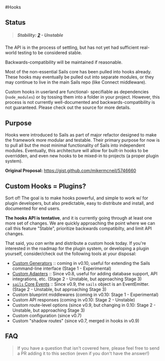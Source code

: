 #Hooks

## Status

> ##### Stability: [2](http://nodejs.org/api/documentation.html#documentation_stability_index) - Unstable

The API is in the process of settling, but has not yet had sufficient real-world testing to be considered stable.  

Backwards-compatibility will be maintained if reasonable.

Most of the non-essential Sails core has been pulled into hooks already.
These hooks may eventually be pulled out into separate modules, or they may continue to live in the main Sails repo (like Connect middleware).

Custom hooks in userland are functional- specifiable as dependencies (`node_modules`) or by tossing them into a folder in your project.  However, this process is not currently well-documented and backwards-compatibility is not guaranteed.  Please check out the source for more details.



## Purpose

Hooks were introduced to Sails as part of major refactor designed to make the framework more modular and testable.
Their primary purpose for now is to pull all but the most minimal functionality of Sails into independent modules.
Eventually, this architecture will allow for built-in hooks to be overridden, and even new hooks to be mixed-in to projects (a proper plugin system).

**Original Proposal:**
https://gist.github.com/mikermcneil/5746660



## Custom Hooks = Plugins?

Sort of! The goal is to make hooks powerful, and simple to work w/ for plugin developers, but also predictable, easy to distribute and install, and documented for end users.

**The hooks API is tentative**, and it is currently going through at least one more set of changes.  We are quickly approaching the point where we can call this feature "Stable", prioritize backwards compatibilty, and limit API changes.

That said, you _can_ write and distribute a custom hook today.  If you're interested in the roadmap for the plugin system, or developing a plugin yourself, consider/check out the following tools at your disposal:

+ [Custom Generators](https://github.com/balderdashy/sails/blob/v0.10/bin/generators/README.md) :: coming in v0.10, useful for extending the Sails command-line interface (Stage 1 - Experimental)
+ [Custom Adapters](https://github.com/balderdashy/sails-docs/blob/0.9/api.adapter-interface.md) :: Since v0.8, useful for adding database support, API integrations, etc. (Stage 2 - Unstable, but approaching Stage 3)
+ [`sails` Core Events](https://gist.github.com/mikermcneil/5898598) :: Since v0.9, the `sails` object is an EventEmitter. (Stage 2 - Unstable, but approaching Stage 3)
+ Custom blueprint middlewares (coming in v0.10: Stage 1 - Experimental)
+ Custom API responses (coming in v0.10: Stage 2 - Unstable)
+ Custom route-level options (since v0.9, but changing in 0.10: Stage 2 - Unstable, but approaching Stage 3)
+ Custom configuration (since v0.7)
+ Custom "shadow routes" (since v0.7, merged in hooks in v0.9)

## FAQ

> If you have a question that isn't covered here, please feel free to send a PR adding it to this section (even if you don't have the answer!)
